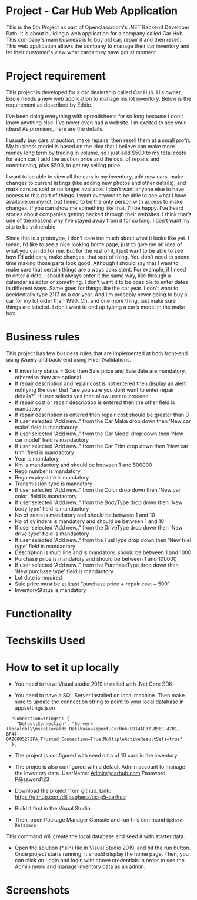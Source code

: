 # Project - Car Hub Web Application
This is the 5th Project as part of Openclassroom's .NET Backend Developer Path. It is about building a web application for a company called Car Hub. This company's main business is to buy old car, repair it and then resell. This web application allows the company to manage their car inventory and let their customer's view what cards they have got at moment.

# Project requirement
This project is developed for a car dealership called Car Hub. His owner, Eddie needs a new web application to manage his lot inventory. Below is the requirement as described by Eddie.

I’ve been doing everything with spreadsheets for so long because I don’t know anything else. I’ve never even had a website. I’m excited to see your ideas! As promised, here are the details.

I usually buy cars at auction, make repairs, then resell them at a small profit. My business model is based on the idea that I believe can make more money long term by trading in volume, so I just add $500 to my total costs for each car. I add the auction price and the cost of repairs and conditioning, plus $500, to get my selling price.

I want to be able to view all the cars in my inventory, add new cars, make changes to current listings (like adding new photos and other details), and mark cars as sold or no longer available. I don’t want anyone else to have access to this part of things. I want everyone to be able to see what I have available on my lot, but I need to be the only person with access to make changes. If you can show me something like that, I’ll be happy. I’ve heard stories about companies getting hacked through their websites. I think that’s one of the reasons why I’ve stayed away from it for so long. I don’t want my site to be vulnerable.

Since this is a prototype, I don’t care too much about what it looks like yet. I mean, I’d like to see a nice looking home page, just to give me an idea of what you can do for me. But for the rest of it, I just want to be able to see how I’d add cars, make changes, that sort of thing. You don’t need to spend time making those parts look good. Although I should say that I want to make sure that certain things are always consistent. For example, if I need to enter a date, I should always enter it the same way, like through a calendar selector or something. I don’t want it to be possible to enter dates in different ways. Same goes for things like the car year. I don’t want to accidentally type 2117 as a car year. And I’m probably never going to buy a car for my lot older than 1990. Oh, and one more thing, just make sure things are labeled. I don’t want to end up typing a car’s model in the make box.

# Business rules
This project has few business rules that are implemented at both front-end using jQuery and back-end using FluentValidations.

* If inventory status = Sold then Sale price and Sale date are mandatory. otherwise they are optional.
* If repair description and repair cost is not entered then display an alert notifying the user that "are you sure you dont want to enter repair details?". if user selects yes then allow user to proceed
* If repair cost or repair description is entered then the other field is mandatory
* If repair description is entered then repair cost should be greater than 0
* If user selected 'Add new.." from the Car Make drop down then 'New car make' field is mandaotory
* If user selected 'Add new.." from the Car Model drop down then 'New car model' field is mandaotory
* If user selected 'Add new.." from the Car Trim drop down then 'New car trim' field is mandaotory
* Year is mandatory
* Km is mandaotory and should be between 1 and 500000
* Rego number is mandatory
* Rego expiry date is mandatory
* Transmission type is mandatory
* If user selected 'Add new.." from the Color drop down then 'New car color' field is mandaotory
* If user selected 'Add new.." from the BodyType drop down then 'New body type' field is mandaotory
* No of seats is mandatory and should be between 1 and 10
* No of cylinders is mandatory and should be between 1 and 10
* If user selected 'Add new.." from the DriveType drop down then 'New drive type' field is mandaotory
* If user selected 'Add new.." from the FuelType drop down then 'New fuel type' field is mandaotory
* Description is multi line and is mandatory. should be between 1 and 1000
* Purchase price is mandatory and should be between 1 and 100000
* If user selected 'Add new.." from the PurchaseType drop down then 'New purchase type' field is mandaotory
* Lot date is required
* Sale price must be at least "purchase price + repair cost + 500"
* InventoryStatus is mandatory

# Functionality



# Techskills Used



# How to set it up locally

* You need to have Visual studio 2019 installed with .Net Core SDK

* You need to have a SQL Server installed on local machine. Then make sure to update the connection string to point to your local database in appsettings.json

```
  "ConnectionStrings": {
    "DefaultConnection": "Server=(localdb)\\mssqllocaldb;Database=aspnet-CarHub-EB14AE37-856E-4701-BF44-0A20885272FA;Trusted_Connection=True;MultipleActiveResultSets=true"
  },

```

* The project is configured with seed data of 10 cars in the inventory.

* The projec is also configured with a default Admin account to manage the inventory data.
  UserName: Admin@carhub.com
  Password: P@ssword123

* Download the project from github.
  Link: https://github.com/dilipagheda/oc-p5-carhub

* Build it first in the Visual Studio.

* Then, open Package Manager Console and run this command
`Update-Database`

This command will create the local database and seed it with starter data.

* Open the solution (*.sln) file in Visual Studio 2019. and hit the run button. Once project starts running, it should display the home page. Then, you can click on Login and login with above credentials in order to see the Admin menu and manage inventory data as an admin.

# Screenshots


